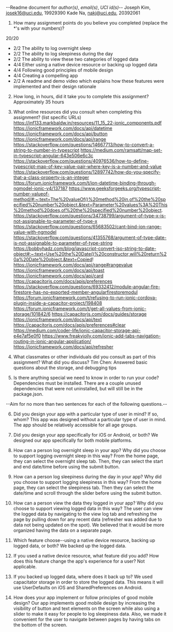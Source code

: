 --Readme document for _author(s)_, _email(s)_, _UCI id(s)_--
Joseph Kim, josek16@uci.edu, 19929390
Kade Na, nakj@uci.edu, 20392061

1. How many assignment points do you believe you completed (replace the \*'s with your numbers)?

20/20

- 2/2 The ability to log overnight sleep
- 2/2 The ability to log sleepiness during the day
- 2/2 The ability to view these two categories of logged data
- 4/4 Either using a native device resource or backing up logged data
- 4/4 Following good principles of mobile design
- 4/4 Creating a compelling app
- 2/2 A readme and demo video which explains how these features were implemented and their design rationale

2. How long, in hours, did it take you to complete this assignment?
   Approximately 35 hours

3. What online resources did you consult when completing this assignment? (list specific URLs)
   https://inf133.markbaldw.in/resources/11_15_22-ionic_components.pdf
   https://ionicframework.com/docs/api/datetime
   https://ionicframework.com/docs/api/button
   https://ionicframework.com/docs/api/range
   https://stackoverflow.com/questions/14667713/how-to-convert-a-string-to-number-in-typescript
   https://medium.com/ramsatt/map-set-in-typescript-angular-643e506e6c3c
   https://stackoverflow.com/questions/40976536/how-to-define-typescript-map-of-key-value-pair-where-key-is-a-number-and-value
   https://stackoverflow.com/questions/12897742/how-do-you-specify-that-a-class-property-is-an-integer
   https://forum.ionicframework.com/t/ion-datetime-binding-through-ngmodel-ionic-v4/137187
   https://www.geeksforgeeks.org/typescript-number-valueof-method/#:~:text=The%20valueOf()%20method%20in,of%20the%20specified%20number%20object.&text=Parameter%20values%3A%20This%20method%20does,of%20the%20specified%20number%20object.
   https://stackoverflow.com/questions/34738799/argument-of-type-x-is-not-assignable-to-parameter-of-type-x
   https://stackoverflow.com/questions/65683502/cant-bind-ion-range-value-with-ngmodel
   https://stackoverflow.com/questions/41355768/argument-of-type-date-is-not-assignable-to-parameter-of-type-string
   https://bobbyhadz.com/blog/javascript-convert-iso-string-to-date-object#:~:text=Use%20the%20Date()%20constructor,will%20return%20a%20Date%20object.&text=Copied!
   https://ionicframework.com/docs/api/range#rangevalue
   https://ionicframework.com/docs/api/toast
   https://ionicframework.com/docs/api/card
   https://capacitorjs.com/docs/apis/preferences
   https://stackoverflow.com/questions/69332412/module-angular-fire-firestore-has-no-exported-member-angularfirestoremodul
   https://forum.ionicframework.com/t/refusing-to-run-ionic-cordova-plugin-inside-a-capacitor-project/198408
   https://forum.ionicframework.com/t/get-all-values-from-ionic-storage/101842/6
   https://capacitorjs.com/docs/guides/storage
   https://ionicframework.com/docs/api/text
   https://capacitorjs.com/docs/apis/preferences#clear
   https://medium.com/coder-life/ionic-capacitor-storage-api-e4e7af5e0f0
   https://www.freakyjolly.com/ionic-add-tabs-navigation-routing-in-ionic-angular-application/
   https://ionicframework.com/docs/api/refresher
   

4. What classmates or other individuals did you consult as part of this assignment? What did you discuss?
   Tim Chen: Answered basic questions about the storage, and debugging tips

5. Is there anything special we need to know in order to run your code?
   Dependencies must be installed. There are a couple unused dependencies that were not uninstalled, but will still be in the package.json.

--Aim for no more than two sentences for each of the following questions.--

6. Did you design your app with a particular type of user in mind? If so, whom?
   This app was designed without a particular type of user in mind. The app should be relatively accessible for all age groups.

7. Did you design your app specifically for iOS or Android, or both?
   We designed our app specifically for both mobile platforms.

8. How can a person log overnight sleep in your app? Why did you choose to support logging overnight sleep in this way?
   From the home page, they can select the overnight sleep tab. Then, they can select the start and end date/time before using the submit button.

9. How can a person log sleepiness during the day in your app? Why did you choose to support logging sleepiness in this way?
   From the home page, they can select the sleepiness tab. Then they can select the date/time and scroll through the slider before using the submit button.

10. How can a person view the data they logged in your app? Why did you choose to support viewing logged data in this way?
    The user can view the logged data by navigating to the view log tab and refreshing the page by pulling down for any recent data (refresher was added due to data not being updated on the spot). We believed that it would be more organized having the data on a separate page.

11. Which feature choose--using a native device resource, backing up logged data, or both?
    We backed up the logged data.

12. If you used a native device resource, what feature did you add? How does this feature change the app's experience for a user?
    Not applicable.

13. If you backed up logged data, where does it back up to?
    We used capacitator storage in order to store the logged data. This means it will use UserDefaults on iOS and SharedPreferences on Android.

14. How does your app implement or follow principles of good mobile design?
    Our app implements good mobile design by increasing the visibility of button and text elements on the screen while also using a slider to make it easy for people to log sleepiness data. Also, we made it convenient for the user to navigate between pages by having tabs on the bottom of the screen.
